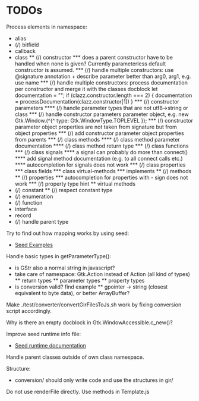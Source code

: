 # TODOs

Process elements in namespace:
* alias
* (/) bitfield
* callback
* class
** (/) constructor
*** does a parent constructor have to be handled when none is given? Currently parameterless default constructor is assumed.
*** (/) handle multiple constructors: use @signature annotation + describe parameter better than arg0, arg1, e.g. use name
*** (/) handle multiple constructors: process documentation per constructor and merge it with the classes docblock
    let documentation = "";
    if (clazz.constructor.length === 2) {
        documentation = processDocumentation(clazz.constructor[1])
    }
*** (/) constructor parameters
**** (/) handle parameter types that are not utf8->string or class
*** (/) handle constructor parameters parameter object, e.g. new Gtk.Window.(^{^ type: Gtk.WindowType.TOPLEVEL });
*** (/) constructor parameter object properties are not taken from signature but from object properties
*** (/) add constructor parameter object properties from parents
*** (/) class methods
**** (/) class method parameter documentation
**** (/) class method return type
*** (/) class functions
*** (/) class signals
**** a signal can probably do more than connect()
**** add signal method documentation (e.g. to all connect calls etc.)
**** autocompletion for signals does not work
*** (/) class properties
*** class fields
*** class virtual-methods
*** implements
** (/) methods
** (/) properties
*** autocompletion for properties with - sign does not work
*** (/) property type hint
** virtual methods
* (/) constant
** (/) respect constant type
* (/) enumeration
* (/) function
* interface
* record
* (/) handle parent type

Try to find out how mapping works by using seed:
* [Seed Examples](https://github.com/GNOME/seed-examples)

Handle basic types in getParameterType():
* is GStr also a normal string in javascript?
* take care of namespace: Gtk.Action instead of Action (all kind of types)
** return types
** parameter types
** property types
* is conversion valid? find example
** gpointer -> string (closest equivalent to byte data), or better ArrayBuffer?

Make ./test/converter/convertGirFilesToJs.sh work by fixing conversion script accordingly.

Why is there an empty docblock in Gtk.WindowAccessible.c_new()?

Improve seed runtime info file:
* [Seed runtime documentation](https://people.gnome.org/~racarr/seed/runtime.html)

Handle parent classes outside of own class namespace.

Structure:
* conversion/ should only write code and use the structures in gir/

Do not use renderFile directly. Use methods in Template.js